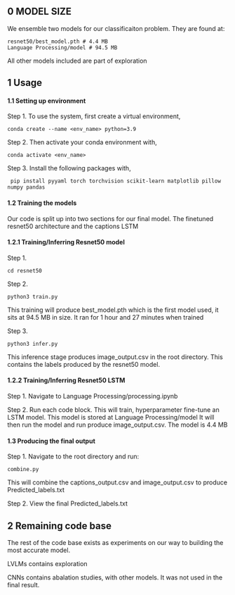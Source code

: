 
## 0 MODEL SIZE

We ensemble two models for our classificaiton problem. They are found at:

    resnet50/best_model.pth # 4.4 MB
    Language Processing/model # 94.5 MB

All other models included are part of exploration

## 1 Usage

#### 1.1 Setting up environment

Step 1. To use the system, first create a virtual environment,

    conda create --name <env_name> python=3.9

Step 2. Then activate your conda environment with,

    conda activate <env_name>

Step 3. Install the following packages with,

     pip install pyyaml torch torchvision scikit-learn matplotlib pillow numpy pandas

#### 1.2 Training the models

Our code is split up into two sections for our final model. The finetuned resnet50 architecture and the captions LSTM 

#### 1.2.1 Training/Inferring Resnet50 model

Step 1. 
    
    cd resnet50

Step 2. 
    
    python3 train.py

This training will produce best_model.pth which is the first model used, it sits at 94.5 MB in size. It ran for 1 hour and 27 minutes when trained

Step 3.

    python3 infer.py

This inference stage produces image_output.csv in the root directory. This contains the labels produced by the resnet50 model.

#### 1.2.2 Training/Inferring Resnet50 LSTM

Step 1. Navigate to Language Processing/processing.ipynb 

Step 2. Run each code block. This will train, hyperparameter fine-tune an LSTM model. This model is stored at Language Processing/model It will then run the model and run produce image_output.csv. The model is 4.4 MB

#### 1.3 Producing the final output

Step 1. Navigate to the root directory and run:
    
    combine.py 
    
This will combine the captions_output.csv and image_output.csv to produce Predicted_labels.txt

Step 2. View the final Predicted_labels.txt

## 2 Remaining code base
The rest of the code base exists as experiments on our way to building the most accurate model.

LVLMs contains exploration

CNNs contains abalation studies, with other models. It was not used in the final result.